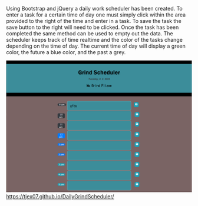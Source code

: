 Using Bootstrap and jQuery a daily work scheduler has been created.  To enter a task for a certain time of day one must simply click within the area provided to the right of the time and enter in a task.  To save the task the save button to the right will need to be clicked.  Once the task has been completed the same method can be used to empty out the data.  The scheduler keeps track of time realtime and the color of the tasks change depending on the time of day.  The current time of day will display a green color, the future a blue color, and the past a grey.


![Screenshot](./Assets/images/grindScheduler.PNG)
https://tjex07.github.io/DailyGrindScheduler/